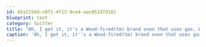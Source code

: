 ```yaml
---
id: 65a215dd-c0f2-4f13-9ce4-aac051d7d101
blueprint: text
category: twitter
title: "Oh, I get it, it's a Wood-fired(tm) brand oven that uses gas. What the fuck. #brandingInsanity"
caption: 'Oh, I get it, it''s a Wood-fired(tm) brand oven that uses gas. What the fuck. <span class="hashtag hashtag_local">#<a href="http://tweettemp.darylchymko.ca/?tag=brandinginsanity">brandingInsanity</a>'
---
```

